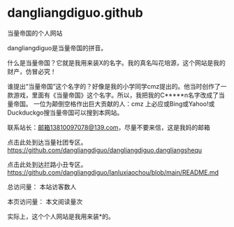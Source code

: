 # dangliangdiguo.github
当量帝国的个人网站

dangliangdiguo是当量帝国的拼音。 

什么是当量帝国？它就是我用来装X的名字。我的真名叫花培源，这个网站是我的财产，仿冒必究！

谁提出“当量帝国”这个名字的？好像是我的小学同学cmz提出的。他当时创作了一款游戏，里面有《当量帝国》这个名字。所以，我把我的C*****n名字改成了当量帝国。
一位为颠倒空格作出巨大贡献的人：cmz
上必应或Bing或Yahoo!或Duckduckgo搜当量帝国可以搜到本网站。

联系站长：邮箱13810097078@139.com，尽量不要来信，这是我妈的邮箱

点击此处到达当量社团专区。https://github.com/dangliangdiguo/dangliangdiguo.dangliangshequ

点击此处到达拦路小丑专区。https://github.com/dangliangdiguo/lanluxiaochou/blob/main/README.md

<script type="text/javascript" src="busuanzi.js"></script> <script async src="//busuanzi.ibruce.info/busuanzi/2.3/busuanzi.pure.mini.js"> </script> 
总访问量：
 本站访客数人 

本页访问量：
 本文阅读量次 

<script type="text/javascript">function show_runtime(){window.setTimeout("show_runtime()",1000);X=new Date("11/27/2021 21:04:00");Y=new Date();T=(Y.getTime()-X.getTime());M=246060*1000;a=T/M;A=Math.floor(a);b=(a-A)*24;B=Math.floor(b);c=(b-B)*60;C=Math.floor((b-B)*60);D=Math.floor((c-C)*60);runtime_span.innerHTML="本站已运行: "+A+"天"+B+"小时"+C+"分"+D+"秒"}show_runtime();</script>

实际上，这个个人网站是我用来装*的。
